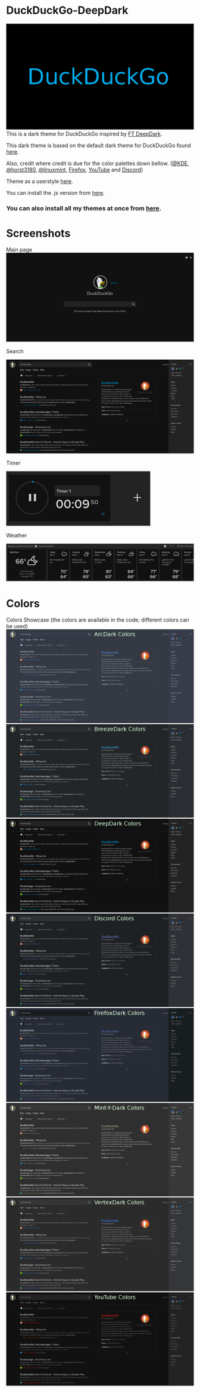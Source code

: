 # DuckDuckGo-DeepDark
![alt tag](https://raw.githubusercontent.com/RaitaroH/DuckDuckGo-DeepDark/master/Images/DDG%20-%20DeepDark.png)
This is a dark theme for DuckDuckGo inspired by [FT DeepDark](https://addons.mozilla.org/en-US/firefox/addon/ft-deepdark/?src=search).

This dark theme is based on the default dark theme for DuckDuckGo found [here](https://userstyles.org/styles/122820/duckduckgo-default-dark-theme).

Also, credit where credit is due for the color palettes down bellow. ([@KDE](https://github.com/KDE), [@horst3180](https://github.com/horst3180), [@linuxmint](https://github.com/linuxmint), [Firefox](https://www.mozilla.org/en-US/firefox/new/), [YouTube](https://www.youtube.com/) and [Discord](https://discordapp.com/))

Theme as a userstyle [here](https://userstyles.org/users/377182).

You can install the .js version from [here](https://greasyfork.org/en/scripts/25336-duckduckgo-deepdark).

### **You can also install all my themes at once from [here](https://github.com/RaitaroH/Import-All-Deepdark).**

# Screenshots

Main page
![alt tag](https://raw.githubusercontent.com/RaitaroH/DuckDuckGo-DeepDark/master/Images/MainPage.png)

Search

![alt tag](https://raw.githubusercontent.com/RaitaroH/DuckDuckGo-DeepDark/master/Images/Search.png)

Timer

![alt tag](https://raw.githubusercontent.com/RaitaroH/DuckDuckGo-DeepDark/master/Images/Timer.png)

Weather

![alt tag](https://raw.githubusercontent.com/RaitaroH/DuckDuckGo-DeepDark/master/Images/Weather.png)

# Colors
Colors Showcase (the colors are available in the code; different colors can be used)
![alt tag](https://raw.githubusercontent.com/RaitaroH/DuckDuckGo-DeepDark/master/Images/ArcDarkColors.png)
![alt tag](https://raw.githubusercontent.com/RaitaroH/DuckDuckGo-DeepDark/master/Images/BreezeDarkColors.png)
![alt tag](https://raw.githubusercontent.com/RaitaroH/DuckDuckGo-DeepDark/master/Images/DeepDarkColors.png)
![alt tag](https://raw.githubusercontent.com/RaitaroH/DuckDuckGo-DeepDark/master/Images/DiscordColors.png)
![alt tag](https://raw.githubusercontent.com/RaitaroH/DuckDuckGo-DeepDark/master/Images/FirefoxDarkColors.png)
![alt tag](https://raw.githubusercontent.com/RaitaroH/DuckDuckGo-DeepDark/master/Images/Mint-Y-DarkColors.png)
![alt tag](https://raw.githubusercontent.com/RaitaroH/DuckDuckGo-DeepDark/master/Images/VertexDarkColors.png)
![alt tag](https://raw.githubusercontent.com/RaitaroH/DuckDuckGo-DeepDark/master/Images/YouTubeColors.png)
